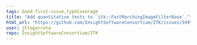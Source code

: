 ```yaml
---
tags: Good-first-issue,typeCoverage
title: "Add quantitative tests to `itk::FastMarchingImageFilterBase`."
html_url: "https://github.com/InsightSoftwareConsortium/ITK/issues/599"
user: jhlegarreta
repo: InsightSoftwareConsortium/ITK
---
```


